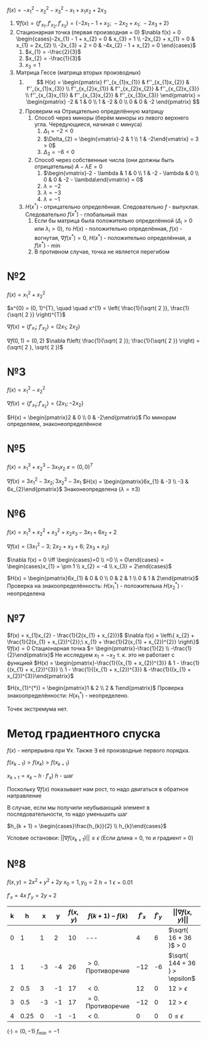 $f(x) = -x_{1}^{2} - x_{2}^{2} - x_{3}^{2} - x_{1} + x_{1}x_{2} + 2x_{3}$

1. $\nabla f(x) = \left\{ f'_{x_{1}}, f'_{x_{2}}, f'_{x_{3}}  \right\} = \left\{ -2x_{1} - 1 + x_{2};\ -2x_{2} + x_{1};\ -2x_{3} + 2 \right\}$
2. Стационарная точка (первая производная = 0) $\nabla f(x) = 0 \begin{cases}-2x_{1} - 1 + x_{2} = 0 & x_{3} = 1 \\ -2x_{2} + x_{1} = 0 & x_{1} = 2x_{2} \\ -2x_{3} + 2 = 0 & -4x_{2} - 1 + x_{2} = 0 \end{cases}$
	1. $x_{1} = -\frac{2}{3}$
	2. $x_{2} = -\frac{1}{3}$
	3. $x_{3} = 1$
3. Матрица Гессе (матрица вторых производных)
	1. $$
H(x) = \begin{pmatrix}
f''_{x_{1}x_{1}} & f''_{x_{1}x_{2}} & f''_{x_{1}x_{3}} \\
f''_{x_{2}x_{1}} & f''_{x_{2}x_{2}} & f''_{x_{2}x_{3}} \\
f''_{x_{3}x_{1}} & f''_{x_{3}x_{2}} & f''_{x_{3}x_{3}}
\end{pmatrix} = \begin{pmatrix}
-2 & 1 & 0 \\
1 & -2 & 0 \\
0 & 0 & -2
\end{pmatrix}
$$
	2. Проверим на Отрицательно определённую матрицу 
		1. Способ через миноры (берём миноры из левого верхнего угла. Чередующиеся, начиная с минуса)
			1. $\Delta_{1} = -2 < 0$
			2. $\Delta_{2} = \begin{vmatrix}-2 & 1 \\ 1 & -2\end{vmatrix} = 3 > 0$
			3. $\Delta_{3} = -6 < 0$
		2. Способ через собственные числа (они должны быть отрицательны) $A - \lambda E = 0$
			1. $\begin{vmatrix}-2 - \lambda & 1 & 0 \\ 1 & -2 - \lambda & 0 \\ 0 & 0 & -2 - \lambda\end{vmatrix} = 0$
			2. $\lambda = -2$
			3. $\lambda = -3$
			4. $\lambda = -1$
	3. $H(x^{*})$ - отрицательно определённая. Следовательно $f$ - выпуклая. Следовательно $f(x^{*})$ - глобальный $\max$
		1. Если бы матрица была положительно определённой ($\Delta_{i} > 0$ или $\lambda_{i} > 0$), то $H(x)$ - положительно определённая, $f(x)$ - вогнутая, $\nabla f(x^{*}) = 0,\ H(x^{*})$ - положительно определённая, а $f(x^{*})$ - $\min$
		2. В противном случае, точка не является перегибом


# №2
$f(x) = x_{1}^{2} + x_{2}^{2}$

$x^{0} = (0, 1)^{T}, \quad  \quad x^{1} = \left( \frac{1}{\sqrt{ 2 }}, \frac{1}{\sqrt{ 2 }} \right)^{T}$

$\nabla f(x) = \left( f'_{x_{1}};\ f'_{x_{2}} \right) = \left( 2x_{1};\ 2x_{2} \right)$


$\nabla f(0, 1) = (0, 2)$
$\nabla f\left( \frac{1}{\sqrt{ 2 }}; \frac{1}{\sqrt{ 2 }} \right) = (\sqrt{ 2 }, \sqrt{ 2 })$

# №3
$f(x) = x_{1}^{2} - x_{2}^{2}$

$\nabla f(x) = \left\{ f'_{x_{1}}; f'_{x_{2}} \right\} = \left\{ 2x_{1}; -2x_{2} \right\}$

$H(x) = \begin{pmatrix}2 & 0 \\ 0 & -2\end{pmatrix}$
По минорам определяем, знаконеопределённое

# №5
$f(x) = x_{1}^{3} + x_{2}^{3} - 3x_{1}x_{2}$
$x = (0, 0)^{T}$

$\nabla f(x) = 3x_{1}^{2} - 3x_{2}; 3x_{2}^{2} - 3x_{1}$
	$H(x) = \begin{pmatrix}6x_{1} & -3 \\ -3 & 6x_{2}\end{pmatrix}$
	Знаконеопределена ($\lambda = \pm 3$)

# №6
$f(x) = x_{1}^{3} + x_{2}^{2} + x_{3}^{2} + x_{2}x_{3} - 3x_{1} + 6x_{2} + 2$

$\nabla f(x) = \left\{ 3x_{1}^{2} - 3;\ 2x_{2} + x_{3} + 6;\ 2x_{3} + x_{2}\right\}$

$\nabla f(x) = 0 \iff \begin{cases}=0 \\ =0 \\ = 0\end{cases} = \begin{cases}x_{1} = \pm 1 \\ x_{2} = -4 \\ x_{3} = 2\end{cases}$

$H(x) = \begin{pmatrix}6x_{1} & 0 & 0 \\ 0 & 2 & 1 \\ 0 & 1 & 2\end{pmatrix}$
Проверка на знакоопределённость:
$H(x_{1}^{*})$ - положительна
$H(x_{2}^{*})$ - неопределена

# №7
$f(x) = x_{1}x_{2} - \frac{1}{2(x_{1} + x_{2})}$
$\nabla f(x) = \left\{ x_{2} + \frac{1}{2(x_{1} + x_{2})^{2}};\ x_{1} + \frac{1}{2(x_{1} + x_{2})^{2}} \right\}$
$\nabla f(x) = 0$
Стационарная точка $= \begin{pmatrix}-\frac{1}{2} \\ -\frac{1}{2}\end{pmatrix}$
Не исследуем $x_{1} = -x_{2}$ т. к. это не работает с функцией
$H(x) = \begin{pmatrix}-\frac{1}{(x_{1} + x_{2})^{3}} & 1 - \frac{1}{(x_{1} + x_{2})^{3}} \\ 1 - \frac{1}{(x_{1} + x_{2})^{3}} & -\frac{1}{(x_{1} + x_{2})^{3}}\end{pmatrix}$

$H(x_{1}^{*}) = \begin{pmatrix}1 & 2 \\ 2 & 1\end{pmatrix}$
Проверка знакоопределённости:
$H(x_{1}^{*})$ - неопределено.

Точек экстремума нет.


# Метод градиентного спуска
$f(x)$ - непрерывна при $\forall x$. Также $\exists$ её производные первого порядка.

$f(x_{k - 1}) > f(x_{k}) > f(x_{k + 1})$

$x_{k + 1} = x_{k} - h  \cdot f'_{x})$
$h$ - шаг

Поскольку $\nabla f(x)$ показывает нам рост, то надо двигаться в обратное направление

В случае, если мы получили неубывающий элемент в последовательности, то надо уменьшить шаг

$h_{k + 1} = \begin{cases}\frac{h_{k}}{2} \\ h_{k}\end{cases}$

Условие остановки:
$||\nabla f(x_{k + 1})|| \leq \epsilon$
(Если длина = 0, то и градиент = 0)





# №8
$f(x, y) = 2x^{2} + y^{2} + 2y$
$x_{0} = 1, y_{0} = 2$
$h = 1$
$\epsilon = 0.01$

$f'_{x} = 4x$
$f'_{y} = 2y + 2$



| k   | h    | x   | y   | $f(x, y)$ | $f(k + 1) - f(k)$   | $f'_{x}$ | $f'_{y}$ | $\|\|\nabla f(x, y)\|\|$       |
| --- | ---- | --- | --- | --------- | ------------------- | -------- | -------- | ------------------------------ |
| 0   | 1    | 1   | 2   | 10        | ---                 | 4        | 6        | $\sqrt{ 16 + 36 }$ > 0         |
| 1   | 1    | -3  | -4  | 26        | $>0$. Противоречие  | $-12$    | -6       | $\sqrt{ 144 + 36 } > \epsilon$ |
| 2   | 0.5  | 3   | -1  | 17        | $< 0$.              | 12       | 0        | $12 > \epsilon$                |
| 3   | 0.5  | -3  | -1  | 17        | $= 0$. Противоречие | $-12$    | $0$      | $12 > \epsilon$                |
| 4   | 0.25 | 0   | -1  | -1        | $< 0$.              | 0        | 0        | $0 \leq \epsilon$              |

$(\cdot) = (0, -1)$
$f_{\min} = -1$